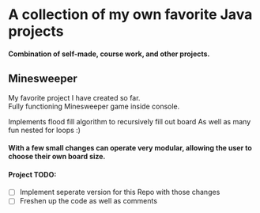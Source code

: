 # A collection of my own favorite Java projects
#### Combination of self-made, course work, and other projects.  
  
## Minesweeper  

My favorite project I have created so far.  
Fully functioning Minesweeper game inside console.

Implements flood fill algorithm to recursively fill out board 
As well as many fun nested for loops :)  

#### With a few small changes can operate very modular, allowing the user to choose their own board size.  

#### Project TODO: 
- [ ] Implement seperate version for this Repo with those changes  
- [ ] Freshen up the code as well as comments  
